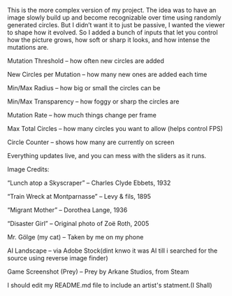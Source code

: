 This is the more complex version of my project.
The idea was to have an image slowly build up and become recognizable over time using randomly generated circles.
But I didn’t want it to just be passive, I wanted the viewer to shape how it evolved.
So I added a bunch of inputs that let you control how the picture grows, how soft or sharp it looks, and how intense the mutations are.

Mutation Threshold – how often new circles are added

New Circles per Mutation – how many new ones are added each time

Min/Max Radius – how big or small the circles can be

Min/Max Transparency – how foggy or sharp the circles are

Mutation Rate – how much things change per frame

Max Total Circles – how many circles you want to allow (helps control FPS)

Circle Counter – shows how many are currently on screen

Everything updates live, and you can mess with the sliders as it runs.

Image Credits:

“Lunch atop a Skyscraper” – Charles Clyde Ebbets, 1932

“Train Wreck at Montparnasse” – Levy & fils, 1895

“Migrant Mother” – Dorothea Lange, 1936

“Disaster Girl” – Original photo of Zoë Roth, 2005

Mr. Gölge (my cat) – Taken by me on my phone

AI Landscape – via Adobe Stock(dint knwo it was AI till i searched for the source using reverse image finder)

Game Screenshot (Prey) – Prey by Arkane Studios, from Steam


I should edit my README.md file to include an artist's statment.(I Shall)